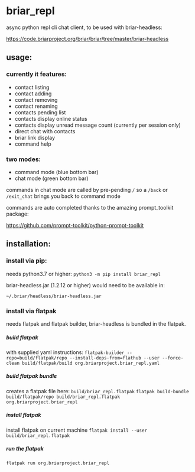 # briar_repl

async python repl cli chat client, to be used with briar-headless:

https://code.briarproject.org/briar/briar/tree/master/briar-headless

## usage:

### currently it features:

* contact listing
* contact adding
* contact removing
* contact renaming
* contacts pending list
* contacts display online status
* contacts display unread message count (currently per session only)
* direct chat with contacts
* briar link display
* command help

### two modes:

* command mode (blue bottom bar)
* chat mode    (green bottom bar)

commands in chat mode are called by pre-pending `/` so a `/back` or `/exit_chat` brings you back to command mode

commands are auto completed thanks to the amazing prompt_toolkit package:

https://github.com/prompt-toolkit/python-prompt-toolkit

## installation:

### install via pip:

needs python3.7 or higher:
`python3 -m pip install briar_repl`

briar-headless.jar (1.2.12 or higher) would need to be available in:

`~/.briar/headless/briar-headless.jar`


### install via flatpak

needs flatpak and flatpak builder, briar-headless is bundled in the flatpak.

##### build flatpak

with supplied yaml instructions:
`flatpak-builder --repo=build/flatpak/repo --install-deps-from=flathub --user --force-clean build/flatpak/build org.briarproject.briar_repl.yaml`

##### build flatpak bundle

creates a flatpak file here: `build/briar_repl.flatpak`
`flatpak build-bundle build/flatpak/repo build/briar_repl.flatpak org.briarproject.briar_repl`

##### install flatpak

install flatpak on current machine
`flatpak install --user build/briar_repl.flatpak`

##### run the flatpak

`flatpak run org.briarproject.briar_repl`

